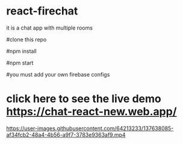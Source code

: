 # react-firechat
it is a chat app with multiple rooms 

#clone this repo 

#npm install 

#npm  start

#you must add your own  firebase configs 

# click here to see the live demo   https://chat-react-new.web.app/

https://user-images.githubusercontent.com/64213233/137638085-af34fcb2-48a4-4b56-a9f7-3783e9363af9.mp4
